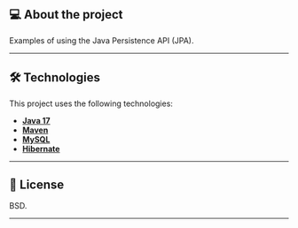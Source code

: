 ## 💻 About the project

Examples of using the Java Persistence API (JPA).

---

## 🛠 Technologies

This project uses the following technologies:

- **[Java 17](https://www.oracle.com/java)**
- **[Maven](https://maven.apache.org)**
- **[MySQL](https://www.mysql.com)**
- **[Hibernate](https://hibernate.org)**

---

## 📝 License

BSD.

---
